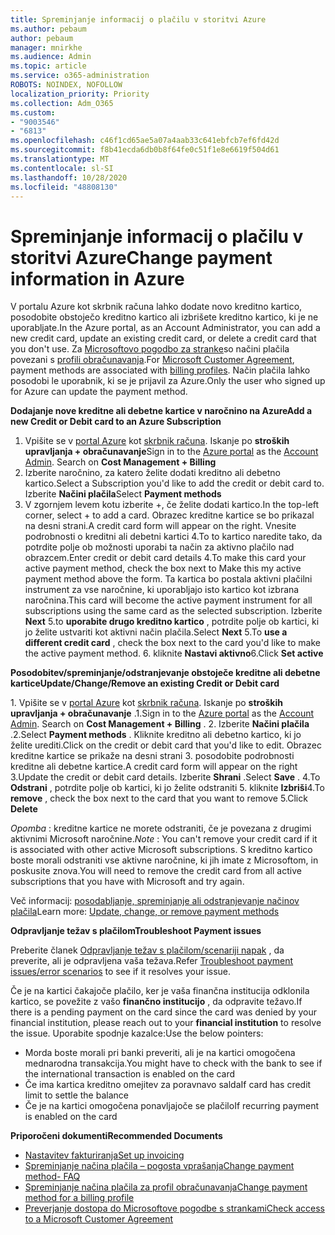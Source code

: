 ```yaml
---
title: Spreminjanje informacij o plačilu v storitvi Azure
ms.author: pebaum
author: pebaum
manager: mnirkhe
ms.audience: Admin
ms.topic: article
ms.service: o365-administration
ROBOTS: NOINDEX, NOFOLLOW
localization_priority: Priority
ms.collection: Adm_O365
ms.custom:
- "9003546"
- "6813"
ms.openlocfilehash: c46f1cd65ae5a07a4aab33c641ebfcb7ef6fd42d
ms.sourcegitcommit: f8b41ecda6db0b8f64fe0c51f1e8e6619f504d61
ms.translationtype: MT
ms.contentlocale: sl-SI
ms.lasthandoff: 10/28/2020
ms.locfileid: "48808130"
---
```

# <a name="change-payment-information-in-azure"></a><span data-ttu-id="b2362-102">Spreminjanje informacij o plačilu v storitvi Azure</span><span class="sxs-lookup"><span data-stu-id="b2362-102">Change payment information in Azure</span></span>

<span data-ttu-id="b2362-103">V portalu Azure kot skrbnik računa lahko dodate novo kreditno kartico, posodobite obstoječo kreditno kartico ali izbrišete kreditno kartico, ki je ne uporabljate.</span><span class="sxs-lookup"><span data-stu-id="b2362-103">In the Azure portal, as an Account Administrator, you can add a new credit card, update an existing credit card, or delete a credit card that you don't use.</span></span> <span data-ttu-id="b2362-104">Za [Microsoftovo pogodbo za stranke](https://docs.microsoft.com/azure/billing/billing-how-to-change-credit-card?WT.mc_id=Portal-Microsoft_Azure_Support#check-access-to-a-microsoft-customer-agreement)so načini plačila povezani s [profili obračunavanja](https://docs.microsoft.com/azure/billing/billing-how-to-change-credit-card?WT.mc_id=Portal-Microsoft_Azure_Support#change-payment-method-for-a-billing-profile).</span><span class="sxs-lookup"><span data-stu-id="b2362-104">For [Microsoft Customer Agreement](https://docs.microsoft.com/azure/billing/billing-how-to-change-credit-card?WT.mc_id=Portal-Microsoft_Azure_Support#check-access-to-a-microsoft-customer-agreement), payment methods are associated with [billing profiles](https://docs.microsoft.com/azure/billing/billing-how-to-change-credit-card?WT.mc_id=Portal-Microsoft_Azure_Support#change-payment-method-for-a-billing-profile).</span></span> <span data-ttu-id="b2362-105">Način plačila lahko posodobi le uporabnik, ki se je prijavil za Azure.</span><span class="sxs-lookup"><span data-stu-id="b2362-105">Only the user who signed up for Azure can update the payment method.</span></span>

<span data-ttu-id="b2362-106">**Dodajanje nove kreditne ali debetne kartice v naročnino na Azure**</span><span class="sxs-lookup"><span data-stu-id="b2362-106">**Add a new Credit or Debit card to an Azure Subscription**</span></span>

1. <span data-ttu-id="b2362-107">Vpišite se v [portal Azure](https://portal.azure.com/) kot [skrbnik računa](https://docs.microsoft.com/azure/billing/billing-subscription-transfer?WT.mc_id=Portal-Microsoft_Azure_Support#whoisaa). Iskanje po **stroških upravljanja + obračunavanje**</span><span class="sxs-lookup"><span data-stu-id="b2362-107">Sign in to the [Azure portal](https://portal.azure.com/) as the [Account Admin](https://docs.microsoft.com/azure/billing/billing-subscription-transfer?WT.mc_id=Portal-Microsoft_Azure_Support#whoisaa). Search on **Cost Management + Billing**</span></span>
2. <span data-ttu-id="b2362-108">Izberite naročnino, za katero želite dodati kreditno ali debetno kartico.</span><span class="sxs-lookup"><span data-stu-id="b2362-108">Select a Subscription you'd like to add the credit or debit card to.</span></span> <span data-ttu-id="b2362-109">Izberite **Načini plačila**</span><span class="sxs-lookup"><span data-stu-id="b2362-109">Select **Payment methods**</span></span>
3. <span data-ttu-id="b2362-110">V zgornjem levem kotu izberite +, če želite dodati kartico.</span><span class="sxs-lookup"><span data-stu-id="b2362-110">In the top-left corner, select + to add a card.</span></span> <span data-ttu-id="b2362-111">Obrazec kreditne kartice se bo prikazal na desni strani.</span><span class="sxs-lookup"><span data-stu-id="b2362-111">A credit card form will appear on the right.</span></span> <span data-ttu-id="b2362-112">Vnesite podrobnosti o kreditni ali debetni kartici 4.To to kartico naredite tako, da potrdite polje ob možnosti uporabi ta način za aktivno plačilo nad obrazcem.</span><span class="sxs-lookup"><span data-stu-id="b2362-112">Enter credit or debit card details 4.To make this card your active payment method, check the box next to Make this my active payment method above the form.</span></span> <span data-ttu-id="b2362-113">Ta kartica bo postala aktivni plačilni instrument za vse naročnine, ki uporabljajo isto kartico kot izbrana naročnina.</span><span class="sxs-lookup"><span data-stu-id="b2362-113">This card will become the active payment instrument for all subscriptions using the same card as the selected subscription.</span></span> <span data-ttu-id="b2362-114">Izberite **Next** 5.to **uporabite drugo kreditno kartico** , potrdite polje ob kartici, ki jo želite ustvariti kot aktivni način plačila.</span><span class="sxs-lookup"><span data-stu-id="b2362-114">Select **Next** 5.To **use a different credit card** , check the box next to the card you'd like to make the active payment method.</span></span>
<span data-ttu-id="b2362-115">6. kliknite **Nastavi aktivno**</span><span class="sxs-lookup"><span data-stu-id="b2362-115">6.Click **Set active**</span></span>

<span data-ttu-id="b2362-116">**Posodobitev/spreminjanje/odstranjevanje obstoječe kreditne ali debetne kartice**</span><span class="sxs-lookup"><span data-stu-id="b2362-116">**Update/Change/Remove an existing Credit or Debit card**</span></span>

<span data-ttu-id="b2362-117">1. Vpišite se v [portal Azure](https://portal.azure.com/) kot [skrbnik računa](https://docs.microsoft.com/azure/billing/billing-subscription-transfer?WT.mc_id=Portal-Microsoft_Azure_Support#whoisaa). Iskanje po **stroških upravljanja + obračunavanje** .</span><span class="sxs-lookup"><span data-stu-id="b2362-117">1.Sign in to the [Azure portal](https://portal.azure.com/) as the [Account Admin](https://docs.microsoft.com/azure/billing/billing-subscription-transfer?WT.mc_id=Portal-Microsoft_Azure_Support#whoisaa). Search on **Cost Management + Billing** .</span></span>
<span data-ttu-id="b2362-118">2. Izberite **Načini plačila** .</span><span class="sxs-lookup"><span data-stu-id="b2362-118">2.Select **Payment methods** .</span></span> <span data-ttu-id="b2362-119">Kliknite kreditno ali debetno kartico, ki jo želite urediti.</span><span class="sxs-lookup"><span data-stu-id="b2362-119">Click on the credit or debit card that you'd like to edit.</span></span> <span data-ttu-id="b2362-120">Obrazec kreditne kartice se prikaže na desni strani 3. posodobite podrobnosti kreditne ali debetne kartice.</span><span class="sxs-lookup"><span data-stu-id="b2362-120">A credit card form will appear on the right 3.Update the credit or debit card details.</span></span> <span data-ttu-id="b2362-121">Izberite **Shrani** .</span><span class="sxs-lookup"><span data-stu-id="b2362-121">Select **Save** .</span></span>
<span data-ttu-id="b2362-122">4.To **Odstrani** , potrdite polje ob kartici, ki jo želite odstraniti 5. kliknite **Izbriši**</span><span class="sxs-lookup"><span data-stu-id="b2362-122">4.To **remove** , check the box next to the card that you want to remove 5.Click **Delete**</span></span>

<span data-ttu-id="b2362-123">_Opomba_ : kreditne kartice ne morete odstraniti, če je povezana z drugimi aktivnimi Microsoft naročnine.</span><span class="sxs-lookup"><span data-stu-id="b2362-123">_Note_ : You can't remove your credit card if it is associated with other active Microsoft subscriptions.</span></span> <span data-ttu-id="b2362-124">S kreditno kartico boste morali odstraniti vse aktivne naročnine, ki jih imate z Microsoftom, in poskusite znova.</span><span class="sxs-lookup"><span data-stu-id="b2362-124">You will need to remove the credit card from all active subscriptions that you have with Microsoft and try again.</span></span>

<span data-ttu-id="b2362-125">Več informacij: [posodabljanje, spreminjanje ali odstranjevanje načinov plačila](https://docs.microsoft.com/azure/billing/billing-how-to-change-credit-card?WT.mc_id=Portal-Microsoft_Azure_Support)</span><span class="sxs-lookup"><span data-stu-id="b2362-125">Learn more: [Update, change, or remove payment methods](https://docs.microsoft.com/azure/billing/billing-how-to-change-credit-card?WT.mc_id=Portal-Microsoft_Azure_Support)</span></span>

<span data-ttu-id="b2362-126">**Odpravljanje težav s plačilom**</span><span class="sxs-lookup"><span data-stu-id="b2362-126">**Troubleshoot Payment issues**</span></span>

<span data-ttu-id="b2362-127">Preberite članek [Odpravljanje težav s plačilom/scenariji napak](https://support.microsoft.com/help/4505172/troubleshooting-payment-issues) , da preverite, ali je odpravljena vaša težava.</span><span class="sxs-lookup"><span data-stu-id="b2362-127">Refer [Troubleshoot payment issues/error scenarios](https://support.microsoft.com/help/4505172/troubleshooting-payment-issues) to see if it resolves your issue.</span></span>

<span data-ttu-id="b2362-128">Če je na kartici čakajoče plačilo, ker je vaša finančna institucija odklonila kartico, se povežite z vašo **finančno institucijo** , da odpravite težavo.</span><span class="sxs-lookup"><span data-stu-id="b2362-128">If there is a pending payment on the card since the card was denied by your financial institution, please reach out to your **financial institution** to resolve the issue.</span></span> <span data-ttu-id="b2362-129">Uporabite spodnje kazalce:</span><span class="sxs-lookup"><span data-stu-id="b2362-129">Use the below pointers:</span></span>

- <span data-ttu-id="b2362-130">Morda boste morali pri banki preveriti, ali je na kartici omogočena mednarodna transakcija.</span><span class="sxs-lookup"><span data-stu-id="b2362-130">You might have to check with the bank to see if the international transaction is enabled on the card</span></span>
- <span data-ttu-id="b2362-131">Če ima kartica kreditno omejitev za poravnavo salda</span><span class="sxs-lookup"><span data-stu-id="b2362-131">If card has credit limit to settle the balance</span></span>
- <span data-ttu-id="b2362-132">Če je na kartici omogočena ponavljajoče se plačilo</span><span class="sxs-lookup"><span data-stu-id="b2362-132">If recurring payment is enabled on the card</span></span>

<span data-ttu-id="b2362-133">**Priporočeni dokumenti**</span><span class="sxs-lookup"><span data-stu-id="b2362-133">**Recommended Documents**</span></span>

- [<span data-ttu-id="b2362-134">Nastavitev fakturiranja</span><span class="sxs-lookup"><span data-stu-id="b2362-134">Set up invoicing</span></span>](https://azure.microsoft.com/pricing/invoicing/)
- [<span data-ttu-id="b2362-135">Spreminjanje načina plačila – pogosta vprašanja</span><span class="sxs-lookup"><span data-stu-id="b2362-135">Change payment method- FAQ</span></span>](https://docs.microsoft.com/azure/billing/billing-how-to-change-credit-card?WT.mc_id=Portal-Microsoft_Azure_Support#frequently-asked-questions)
- [<span data-ttu-id="b2362-136">Spreminjanje načina plačila za profil obračunavanja</span><span class="sxs-lookup"><span data-stu-id="b2362-136">Change payment method for a billing profile</span></span>](https://docs.microsoft.com/azure/billing/billing-how-to-change-credit-card?WT.mc_id=Portal-Microsoft_Azure_Support#change-payment-method-for-a-billing-profile)
- [<span data-ttu-id="b2362-137">Preverjanje dostopa do Microsoftove pogodbe s strankami</span><span class="sxs-lookup"><span data-stu-id="b2362-137">Check access to a Microsoft Customer Agreement</span></span>](https://docs.microsoft.com/azure/billing/billing-how-to-change-credit-card?WT.mc_id=Portal-Microsoft_Azure_Support#check-access-to-a-microsoft-customer-agreement)